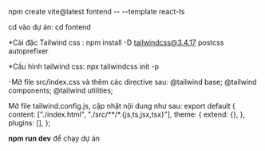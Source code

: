 
npm create vite@latest fontend -- --template react-ts

cd vào dự án: cd fontend

*Cài đặc Tailwind css :
npm install -D tailwindcss@3.4.17 postcss autoprefixer

*Cấu hình tailwind css:
npx tailwindcss init -p

-Mở file src/index.css và thêm các directive sau:
@tailwind base;
@tailwind components;
@tailwind utilities;

Mở file tailwind.config.js, cập nhật nội dung như sau:
export default {
  content: ["./index.html", "./src/**/*.{js,ts,jsx,tsx}"],
  theme: {
    extend: {},
  },
  plugins: [],
};

**npm run dev** để chạy dự án
